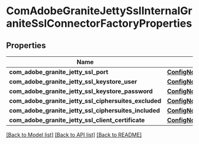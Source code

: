 # ComAdobeGraniteJettySslInternalGraniteSslConnectorFactoryProperties

## Properties
Name | Type | Description | Notes
------------ | ------------- | ------------- | -------------
**com_adobe_granite_jetty_ssl_port** | [**ConfigNodePropertyInteger**](ConfigNodePropertyInteger.md) |  | [optional] 
**com_adobe_granite_jetty_ssl_keystore_user** | [**ConfigNodePropertyString**](ConfigNodePropertyString.md) |  | [optional] 
**com_adobe_granite_jetty_ssl_keystore_password** | [**ConfigNodePropertyString**](ConfigNodePropertyString.md) |  | [optional] 
**com_adobe_granite_jetty_ssl_ciphersuites_excluded** | [**ConfigNodePropertyArray**](ConfigNodePropertyArray.md) |  | [optional] 
**com_adobe_granite_jetty_ssl_ciphersuites_included** | [**ConfigNodePropertyArray**](ConfigNodePropertyArray.md) |  | [optional] 
**com_adobe_granite_jetty_ssl_client_certificate** | [**ConfigNodePropertyDropDown**](ConfigNodePropertyDropDown.md) |  | [optional] 

[[Back to Model list]](../README.md#documentation-for-models) [[Back to API list]](../README.md#documentation-for-api-endpoints) [[Back to README]](../README.md)


